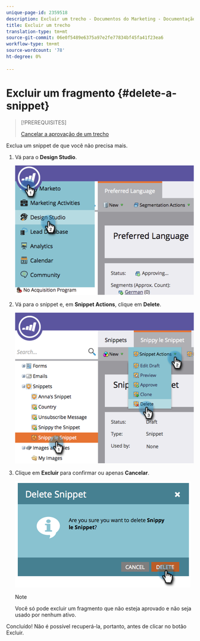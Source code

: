 ```yaml
---
unique-page-id: 2359518
description: Excluir um trecho - Documentos do Marketing - Documentação do produto
title: Excluir um trecho
translation-type: tm+mt
source-git-commit: 06e0f5489e6375a97e2fe77834bf45fa41f23ea6
workflow-type: tm+mt
source-wordcount: '78'
ht-degree: 0%

---
```



# Excluir um fragmento {#delete-a-snippet}

>[!PREREQUISITES]
>
>[Cancelar a aprovação de um trecho](/help/marketo/product-docs/personalization/segmentation-and-snippets/snippets/unapprove-a-snippet.md)

Exclua um snippet de que você não precisa mais.

1. Vá para o **Design Studio**.

   ![](assets/image2014-9-16-10-3a43-3a47.png)

1. Vá para o snippet e, em **Snippet Actions**, clique em **Delete**.

   ![](assets/image2014-9-16-10-3a43-3a57.png)

1. Clique em **Excluir** para confirmar ou apenas **Cancelar**.

   ![](assets/image2014-9-16-10-3a44-3a8.png)

   >[!NOTE]
   >
   >Você só pode excluir um fragmento que não esteja aprovado e não seja usado por nenhum ativo.

Concluído! Não é possível recuperá-la, portanto, antes de clicar no botão Excluir.
